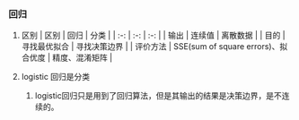 ### 回归
1. 区别
| 区别 | 回归 | 分类 |
| :-: | :-: | :-: |
| 输出 | 连续值 | 离散数据 |
| 目的 | 寻找最优拟合 | 寻找决策边界 |
| 评价方法 | SSE(sum of square errors)、拟合优度 | 精度、混淆矩阵 |

1. logistic 回归是分类
    1. logistic回归只是用到了回归算法，但是其输出的结果是决策边界，是不连续的。
